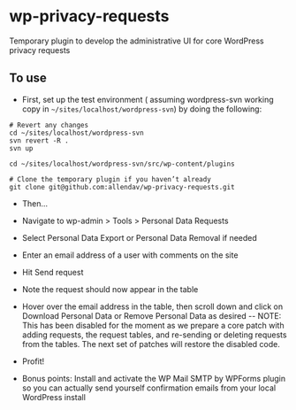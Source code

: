 # wp-privacy-requests
Temporary plugin to develop the administrative UI for core WordPress privacy requests

## To use
 - First, set up the test environment ( assuming wordpress-svn working copy in `~/sites/localhost/wordpress-svn`) by doing the following:

```
# Revert any changes
cd ~/sites/localhost/wordpress-svn
svn revert -R .
svn up

cd ~/sites/localhost/wordpress-svn/src/wp-content/plugins

# Clone the temporary plugin if you haven’t already
git clone git@github.com:allendav/wp-privacy-requests.git
```

- Then...
- Navigate to wp-admin > Tools > Personal Data Requests
- Select Personal Data Export or Personal Data Removal if needed
- Enter an email address of a user with comments on the site
- Hit Send request
- Note the request should now appear in the table
- Hover over the email address in the table, then scroll down and click on Download Personal Data or Remove Personal Data as desired -- NOTE: This has been disabled for the moment as we prepare a core patch with adding requests, the request tables, and re-sending or deleting requests from the tables.  The next set of patches will restore the disabled code.
- Profit!

- Bonus points: Install and activate the WP Mail SMTP by WPForms plugin so you can actually send yourself confirmation emails from your local WordPress install
